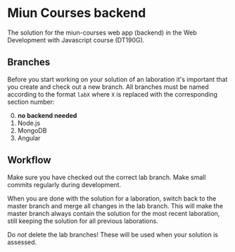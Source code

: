 # Miun Courses backend

The solution for the miun-courses web app (backend) in the Web Development with Javascript course (DT190G).

## Branches

Before you start working on your solution of an laboration it's important that you create and check out a new branch. All branches must be named according to the format `labX` where `X` is replaced with the corresponding section number:

0. **no backend needed**
1. Node.js
2. MongoDB
3. Angular 

## Workflow

Make sure you have checked out the correct lab branch. Make small commits regularly during development.

When you are done with the solution for a laboration, switch back to the master branch and merge all changes in the lab branch. This will make the master branch always contain the solution for the most recent laboration, still keeping the solution for all previous laborations.

Do _not_ delete the lab branches! These will be used when your solution is assessed.